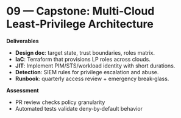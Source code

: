 # 09 — Capstone: Multi‑Cloud Least‑Privilege Architecture

**Deliverables**
- **Design doc**: target state, trust boundaries, roles matrix.
- **IaC**: Terraform that provisions LP roles across clouds.
- **JIT**: Implement PIM/STS/workload identity with short durations.
- **Detection**: SIEM rules for privilege escalation and abuse.
- **Runbook**: quarterly access review + emergency break‑glass.

**Assessment**
- PR review checks policy granularity
- Automated tests validate deny‑by‑default behavior
